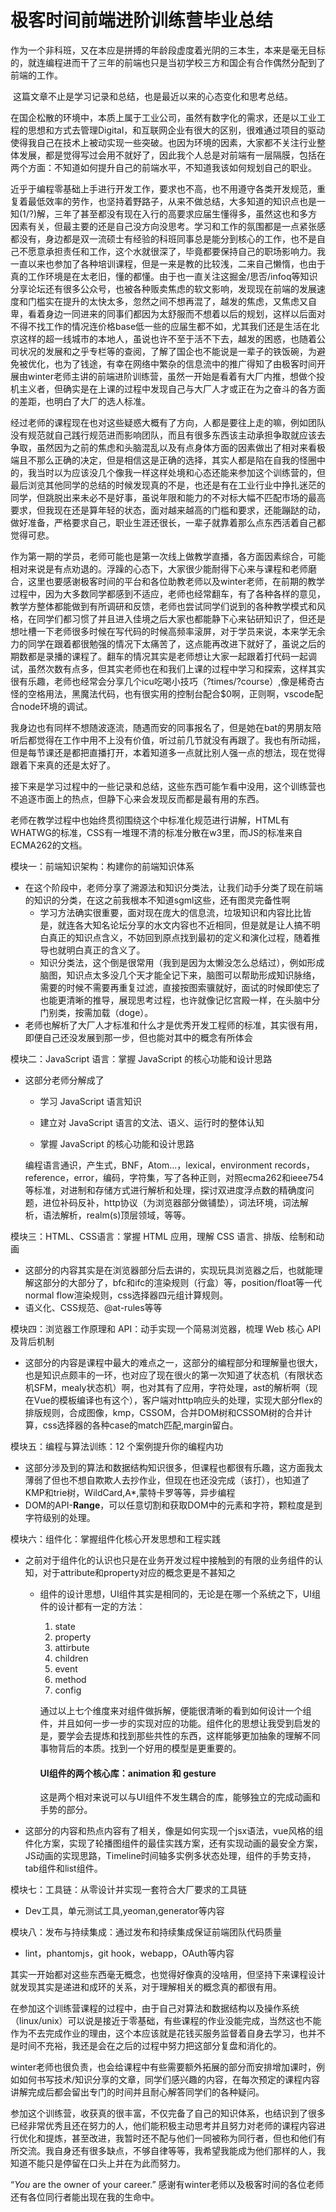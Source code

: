 # 极客时间前端进阶训练营毕业总结

​	作为一个非科班，又在本应是拼搏的年龄段虚度着光阴的三本生，本来是毫无目标的，就连编程进而干了三年的前端也只是当初学校三方和国企有合作偶然分配到了前端的工作。

​	这篇文章不止是学习记录和总结，也是最近以来的心态变化和思考总结。

​	在国企松散的环境中，本质上属于工业公司，虽然有数字化的需求，还是以工业工程的思想和方式去管理Digital，和互联网企业有很大的区别，很难通过项目的驱动使得我自己在技术上被动实现一些突破。也因为环境的因素，大家都不关注行业整体发展，都是觉得写过会用不就好了，因此我个人总是对前端有一层隔膜，包括在两个方面：不知道如何提升自己的前端水平，不知道我该如何规划自己的职业。

​	近乎于编程零基础上手进行开发工作，要求也不高，也不用遵守各类开发规范，重复着最低效率的劳作，也坚持着野路子，从来不做总结，大多知道的知识点也是一知(1/?)解，三年了甚至都没有现在入行的高要求应届生懂得多，虽然这也和多方因素有关，但最主要的还是自己没方向没思考。学习和工作的氛围都是一点紧张感都没有，身边都是双一流硕士有经验的科班同事总是能分到核心的工作，也不是自己不愿意承担责任和工作，这个水就很深了，毕竟都要保持自己的职场影响力。我一直以来也参加了各种培训课程，但是一来是教的比较浅，二来自己懒惰，也由于真的工作环境是在太老旧，懂的都懂。由于也一直关注这掘金/思否/infoq等知识分享论坛还有很多公众号，也被各种贩卖焦虑的软文影响，发现现在前端的发展速度和门槛实在提升的太快太多，忽然之间不想再混了，越发的焦虑，又焦虑又自卑，看着身边一同进来的同事们都因为太舒服而不想着以后的规划，这样以后面对不得不找工作的情况连价格base低一些的应届生都不如，尤其我们还是生活在北京这样的超一线城市的本地人，虽说也许不至于活不下去，越发的困惑，也随着公司状况的发展和之乎专栏等的查阅，了解了国企也不能说是一辈子的铁饭碗，为避免被优化，也为了钱途，有幸在网络中繁杂的信息流中的推广得知了由极客时间开展由winter老师主讲的前端进阶训练营，虽然一开始是看着有大厂内推，想做个投机主义者，但确实是在上课的过程中发现自己与大厂人才或正在为之奋斗的各方面的差距，也明白了大厂的选人标准。

​	经过老师的课程现在也对这些疑惑大概有了方向，人都是要往上走的嘛，例如团队没有规范就自己践行规范进而影响团队，而且有很多东西该主动承担争取就应该去争取，虽然因为之前的焦虑和头脑混乱以及有点身体方面的因素做出了相对来看极端且不那么正确的决定，但是相信这是正确的选择，其实人都是陷在自我的怪圈中的，我当时以为应该没几个像我一样这样处境和心态还能来参加这个训练营的，但最后浏览其他同学的总结的时候发现真的不是，也还是有在工业行业中挣扎迷茫的同学，但跳脱出来未必不是好事，虽说年限和能力的不对标大幅不匹配市场的最高要求，但我现在还是算年轻的状态，面对越来越高的门槛和要求，还能蹦跶的动，做好准备，严格要求自己，职业生涯还很长，一辈子就靠着那么点东西活着自己都觉得可悲。

​	作为第一期的学员，老师可能也是第一次线上做教学直播，各方面因素综合，可能相对来说是有点劝退的。浮躁的心态下，大家很少能耐得下心来与课程和老师磨合，这里也要感谢极客时间的平台和各位助教老师以及winter老师，在前期的教学过程中，因为大多数同学都感到不适应，老师也经常翻车，有了各种各样的意见，教学方整体都能做到有所调研和反馈，老师也尝试同学们说到的各种教学模式和风格，在同学们都习惯了并且进入佳境之后大家也都能静下心来钻研知识了，但还是想吐槽一下老师很多时候在写代码的时候高频率滚屏，对于学员来说，本来学无余力的同学在跟着都很勉强的情况下太痛苦了，这点能再改进下就好了，虽说之后的期数都是录播的课程了。翻车的情况其实是老师想让大家一起跟着打代码一起调试，虽然次数有点多，但其实老师也在和我们上课的过程中学习和探索，这样其实很有乐趣，老师也经常会分享几个icu吃喝小技巧（?times/?course）,像是稀奇古怪的空格用法，黑魔法代码，也有很实用的控制台配合$0啊，正则啊，vscode配合node环境的调试。

​	我身边也有同样不想随波逐流，随遇而安的同事报名了，但是她在bat的男朋友陪听后都觉得在工作中用不上没有价值，听过前几节就没有再跟了。我也有所动摇，但是每节课还是都把直播打开，本着知道多一点就比别人强一点的想法，现在觉得跟着下来真的还是太好了。

​	接下来是学习过程中的一些记录和总结，这些东西可能乍看中没用，这个训练营也不追逐市面上的热点，但静下心来会发现反而都是最有用的东西。

​	老师在教学过程中也始终贯彻围绕这个中标准化规范进行讲解，HTML有WHATWG的标准，CSS有一堆理不清的标准分散在w3里，而JS的标准来自ECMA262的文档。

模块一：前端知识架构：构建你的前端知识体系

+ 在这个阶段中，老师分享了溯源法和知识分类法，让我们动手分类了现在前端的知识的分类，在这之前我根本不知道sgml这些，还有图灵完备性啊
  + 学习方法确实很重要，面对现在庞大的信息流，垃圾知识和内容比比皆是，就连各大知名论坛分享的水文内容也不近相同，但是就是让人搞不明白真正的知识点含义，不妨回到原点找到最初的定义和演化过程，随着推导也就明白真正的含义了。
  + 知识分类法，这个倒是很常用（我到是因为太懒没怎么总结过），例如形成脑图，知识点太多没几个天才能全记下来，脑图可以帮助形成知识脉络，需要的时候不需要再重复过滤，直接按图索骥就好，面试的时候即使忘了也能更清晰的推导，展现思考过程，也许就像记忆宫殿一样，在头脑中分门别类，按需加载（doge）。
+ 老师也解析了大厂人才标准和什么才是优秀开发工程师的标准，其实很有用，即便自己还没发展到那一步，但也能对其中的概念有所体会

模块二：JavaScript 语言：掌握 JavaScript 的核心功能和设计思路

+ 这部分老师分解成了

  + 学习 JavaScript 语言知识

  + 建立对 JavaScript 语言的文法、语义、运行时的整体认知

  + 掌握 JavaScript 的核心功能和设计思路

  编程语言通识，产生式，BNF，Atom...，lexical，environment records，reference，error，编码，字符集，写了各种正则，对照ecma262和ieee754等标准，对进制和存储方式进行解析和处理，探讨双进度浮点数的精确度问题，进位补码反补，http协议（为浏览器部分做铺垫），词法环境，词法解析，语法解析，realm(s)顶层领域，等等。

模块三：HTML、CSS语言：掌握 HTML 应用，理解 CSS 语言、排版、绘制和动画

+ 这部分的内容其实是在浏览器部分后去讲的，实现玩具浏览器之后，也就能理解这部分的大部分了，bfc和ifc的渲染规则（行盒）等，position/float等一代normal flow渲染规则，css选择器四元组计算规则。
+ 语义化、CSS规范、@at-rules等等

模块四：浏览器工作原理和 API：动手实现一个简易浏览器，梳理 Web 核心 API 及背后机制

+ 这部分的内容是课程中最大的难点之一，这部分的编程部分和理解量也很大，也是知识点颇丰的一环，也对应了现在很火的第一次知道了状态机（有限状态机SFM，mealy状态机）啊，也对其有了应用，字符处理，ast的解析啊（现在Vue的模板编译也有这个），客户端对http响应头的处理，实现大部分flex的排版规则，合成图像，kmp，CSSOM，合并DOM树和CSSOM树的合并计算，css选择器的各种case的match匹配,margin留白。

模块五：编程与算法训练：12 个案例提升你的编程内功

+ 这部分涉及到的算法和数据结构知识很多，但课程也都很有乐趣，这方面我太薄弱了但也不想自欺欺人去抄作业，但现在也还没完成（该打），也知道了KMP和trie树，WildCard,A*,蒙特卡罗等等，异步编程
+ DOM的API-**Range**，可以任意切割和获取DOM中的元素和字符，颗粒度是到字符级别的处理。

模块六：组件化：掌握组件化核心开发思想和工程实践

+ 之前对于组件化的认识也只是在业务开发过程中接触到的有限的业务组件的认知，对于attribute和property对应的概念更是不甚知之

  + 组件的设计思想，UI组件其实是相同的，无论是在哪一个系统之下，UI组件的设计都有一定的方法：

    1. state
    2. property
    3. attirbute
    4. children
    5. event
    6. method
    7. config

    通过以上七个维度来对组件做拆解，便能很清晰的看到如何设计一个组件，并且如何一步一步的实现对应的功能。组件化的思想让我受到启发的是，要学会去提炼和找到那些共性的东西，这样能够更加抽象的理解不同事物背后的本质。找到一个好用的模型是更重要的。

    #### UI组件的两个核心库：animation 和 gesture

    这是两个相对来说可以与UI组件不发生耦合的库，能够独立的完成动画和手势的部分。

+ 这部分的内容和热点内容有了相关，像是如何实现一个jsx语法，vue风格的组件化方案，实现了轮播图组件的最佳实践方案，还有实现动画的最安全方案，JS动画的实现思路，Timeline时间轴多实例多状态处理，组件的手势支持，tab组件和list组件。

模块七：工具链：从零设计并实现一套符合大厂要求的工具链

+ Dev工具，单元测试工具,yeoman,generator等内容

模块八：发布与持续集成：通过发布和持续集成保证前端团队代码质量

+ lint，phantomjs，git hook，webapp，OAuth等内容

​	其实一开始都对这些东西毫无概念，也觉得好像真的没啥用，但坚持下来课程设计就发现其实是递进和成环的关系，对于理解相关的概念真的都很有用。

​	在参加这个训练营课程的过程中，由于自己对算法和数据结构以及操作系统（linux/unix）可以说是接近于零基础，有些课程的作业没能完成，当然这也不能作为不去完成作业的理由，这个本应该就是花钱买服务监督着自身去学习，也并不是时间不充裕，我还是会在之后的过程中努力把这部分复盘和消化的。

​	winter老师也很负责，也会给课程中有些需要额外拓展的部分而安排增加课时，例如如何书写技术/知识分享的文章，同学们感兴趣的内容，在每次预定的课程内容讲解完成后都会留出专门的时间并且耐心解答同学们的各种疑问。

​	参加这个训练营，收获真的很丰富，不仅完备了自己的知识体系，也结识到了很多已经非常优秀且还在努力的人，他们能积极主动思考并且努力对老师的课程内容进行优化和提炼，甚至改进，我暂时还不配与他们一同被称为同行者，但也和他们有所交流。我自身还有很多缺点，不够自律等等，我希望我能成为他们那样的人，我知道不能只是停留在口头上并在为此而努力。

“*You* are the owner of your career.” 感谢有winter老师以及极客时间的各位老师还有各位同行者能出现在我的生命中。